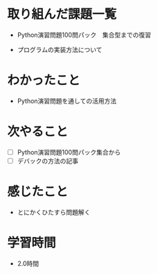 # 取り組んだ課題一覧

- Python演習問題100問パック　集合型までの復習
 
- プログラムの実装方法について

# わかったこと

- Python演習問題を通しての活用方法

# 次やること

- [ ] Python演習問題100問パック集合から
- [ ] デバックの方法の記事　 

# 感じたこと

- とにかくひたすら問題解く

# 学習時間

- 2.0時間